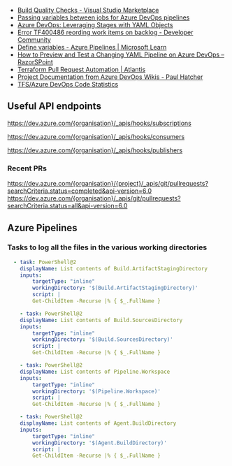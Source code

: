 - [Build Quality Checks - Visual Studio Marketplace](https://marketplace.visualstudio.com/items?itemName=mspremier.BuildQualityChecks)
- [Passing variables between jobs for Azure DevOps pipelines](https://gaunacode.com/passing-variables-between-jobs-for-azure-devops-pipelines)
- [Azure DevOps: Leveraging Stages with YAML Objects](https://techcommunity.microsoft.com/t5/healthcare-and-life-sciences/azure-devops-pipelines-leveraging-stages-with-yaml-objects/ba-p/3719136)
- [Error TF400486 reording work items on backlog - Developer Community](https://developercommunity.visualstudio.com/t/error-tf400486-reording-work-items-on-backlog/442064)
- [Define variables - Azure Pipelines | Microsoft Learn](https://learn.microsoft.com/en-us/azure/devops/pipelines/process/variables?view=azure-devops&tabs=yaml%2Cbatch)
- [How to Preview and Test a Changing YAML Pipeline on Azure DevOps – RazorSPoint](https://www.razorspoint.com/2020/03/13/how-to-preview-and-test-a-changing-yaml-pipeline-on-azure-devops/)
- [Terraform Pull Request Automation | Atlantis](https://www.runatlantis.io/)
- [Project Documentation from Azure DevOps Wikis - Paul Hatcher](https://blog.paulhatcher.com/2022/01/project-documentation-from-azure-devops-wikis/)
- [TFS/Azure DevOps Code Statistics](https://github.com/wandrille-hubert/AzureDevopsCodeStats)


## Useful API endpoints

https://dev.azure.com/{organisation}/_apis/hooks/subscriptions
 
https://dev.azure.com/{organisation}/_apis/hooks/consumers
 
https://dev.azure.com/{organisation}/_apis/hooks/publishers

### Recent PRs

https://dev.azure.com/{organisation}/{project}/_apis/git/pullrequests?searchCriteria.status=completed&api-version=6.0
https://dev.azure.com/{organisation}/_apis/git/pullrequests?searchCriteria.status=all&api-version=6.0

## Azure Pipelines

### Tasks to log all the files in the various working directories

```yaml
  - task: PowerShell@2
    displayName: List contents of Build.ArtifactStagingDirectory
    inputs:
        targetType: "inline"
        workingDirectory: '$(Build.ArtifactStagingDirectory)'
        script: |
        Get-ChildItem -Recurse |% { $_.FullName }

    - task: PowerShell@2
    displayName: List contents of Build.SourcesDirectory
    inputs:
        targetType: "inline"
        workingDirectory: '$(Build.SourcesDirectory)'
        script: |
        Get-ChildItem -Recurse |% { $_.FullName }

    - task: PowerShell@2
    displayName: List contents of Pipeline.Workspace
    inputs:
        targetType: "inline"
        workingDirectory: '$(Pipeline.Workspace)'
        script: |
        Get-ChildItem -Recurse |% { $_.FullName }

    - task: PowerShell@2
    displayName: List contents of Agent.BuildDirectory
    inputs:
        targetType: "inline"
        workingDirectory: '$(Agent.BuildDirectory)'
        script: |
        Get-ChildItem -Recurse |% { $_.FullName }
```
